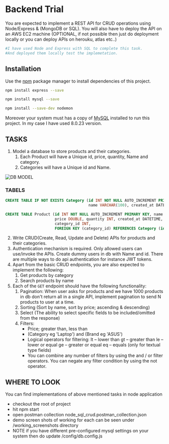 # Backend Trial

You are expected to implement a REST API for CRUD operations using Node/Express & (MongoDB or SQL). You will also have to deploy the API on an AWS EC2 machine (OPTIONAL, if not possible then just do deployment locally or you can deploy APIs on herouku, atlas etc..)

```bash
#I have used Node and Express with SQL to complete this task.
#And deployed them locally test the implemetation.
```


## Installation

Use the [npm](https://www.npmjs.com/get-npm) package manager to install dependencies of this project.

```bash
npm install express --save
```

```bash
npm install mysql --save
```

```bash
npm install --save-dev nodemon
```
Moreover your system must has a copy of [MySQL](https://dev.mysql.com/downloads/mysql/) installed to run this project. In my case I have used 8.0.23 version.

## TASKS

1. Model a database to store products and their categories. 
    1. Each Product will have a Unique id, price, quantity, Name and category.
    2. Categories will have a Unique id and Name.

![DB MODEL](https://drive.google.com/uc?export=view&id=1NE6JzT3owqZfjXMXVX34NX5TxLinpISS)


### TABELS
```sql
CREATE TABLE IF NOT EXISTS Category (id INT NOT NULL AUTO_INCREMENT PRIMARY KEY, 
                                     name VARCHAR(100), created_at DATETIME);

CREATE TABLE Product (id INT NOT NULL AUTO_INCREMENT PRIMARY KEY, name VARCHAR(100), 
                      price DOUBLE, quantity INT, created_at DATETIME,
                      category_id INT,
                      FOREIGN KEY (category_id) REFERENCES Category (id));
```

2. Write CRUD(Create, Read, Update and Delete)  APIs for products and their categories.
3. Authentication mechanism is required. Only allowed users can use/invoke the APIs. Create dummy users in db with Name and id. There are multiple ways to do api authentication for instance JWT tokens.  
4. Apart from the basic CRUD endpoints, you are also expected to implement the following:
    1. Get products by category
    2. Search products by name
5. Each of the `GET` endpoint should have the following functionality:
    1. Pagination: When user asks for products and we have 1000 products in db don't return all in a single API, implement pagination to send N products to user at a time.
    2. Sorting (Sort by name, sort by price; ascending & descending) 
    3. Select (The ability to select specific fields to be included/omitted from the response)
    4. Filters: 
        - Price; greater than, less than
        - (Category eg 'Laptop') and (Brand eg 'ASUS')
        - Logical operators for filtering:
        lt – lower than
        gt – greater than
        le – lower or equal
        ge – greater or equal
        eq – equals (only for textual type fields)
        - You can combine any number of filters by using the and / or filter operators. You can negate any filter condition by using the not operator.

## WHERE TO LOOK
You can find implementations of above mentioned tasks in node application
  - checkout the root of project
  - hit npm start
  - open postman collection node_sql_crud.postman_collection.json
  - demo screen shots of working for each can be seen under /working_screenshots directory 
  - NOTE if you have different pre-configured mysql settings on your system 
    then do update /config/db.config.js
